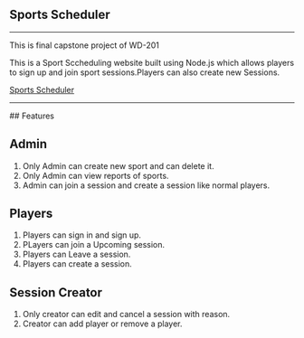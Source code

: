 ## Sports Scheduler
<hr>
This is final capstone project of WD-201 

This is a Sport Sccheduling website built using Node.js which allows players to sign up and join sport sessions.Players can also create new Sessions.

 [Sports Scheduler]([https://pages.github.com/](https://wd-sports-scheduler.onrender.com/))
<hr>
## Features

## Admin
1. Only Admin can create new sport and can delete it.
2. Only Admin can view reports of sports.
3. Admin can join a session and create a session like normal players.

## Players
1. Players can sign in and sign up.
2. PLayers can join a Upcoming session.
3. Players can Leave a session.
4. Players can create a session.

## Session Creator
1. Only creator can edit and cancel a session with reason.
2. Creator can add player or remove a player.
